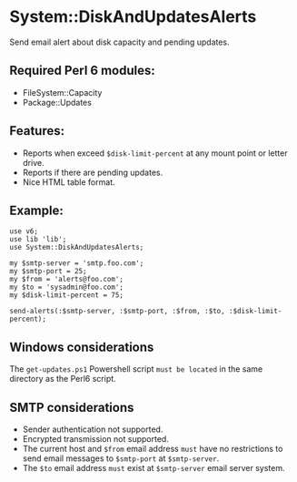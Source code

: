 # System::DiskAndUpdatesAlerts

Send email alert about disk capacity and pending updates.

## Required Perl 6 modules:

- FileSystem::Capacity
- Package::Updates

## Features:

- Reports when exceed `$disk-limit-percent` at any mount point or letter drive.
- Reports if there are pending updates.
- Nice HTML table format.

## Example:
```Perl6
use v6;
use lib 'lib';
use System::DiskAndUpdatesAlerts;

my $smtp-server = 'smtp.foo.com';
my $smtp-port = 25;
my $from = 'alerts@foo.com';
my $to = 'sysadmin@foo.com';
my $disk-limit-percent = 75;

send-alerts(:$smtp-server, :$smtp-port, :$from, :$to, :$disk-limit-percent);
```

## Windows considerations

The `get-updates.ps1` Powershell script `must be located` in the same directory as the Perl6 script.

## SMTP considerations

- Sender authentication not supported.
- Encrypted transmission not supported.
- The current host and `$from` email address `must` have no restrictions to send email messages to `$smtp-port` at `$smtp-server`.
- The `$to` email address `must` exist at `$smtp-server` email server system.
